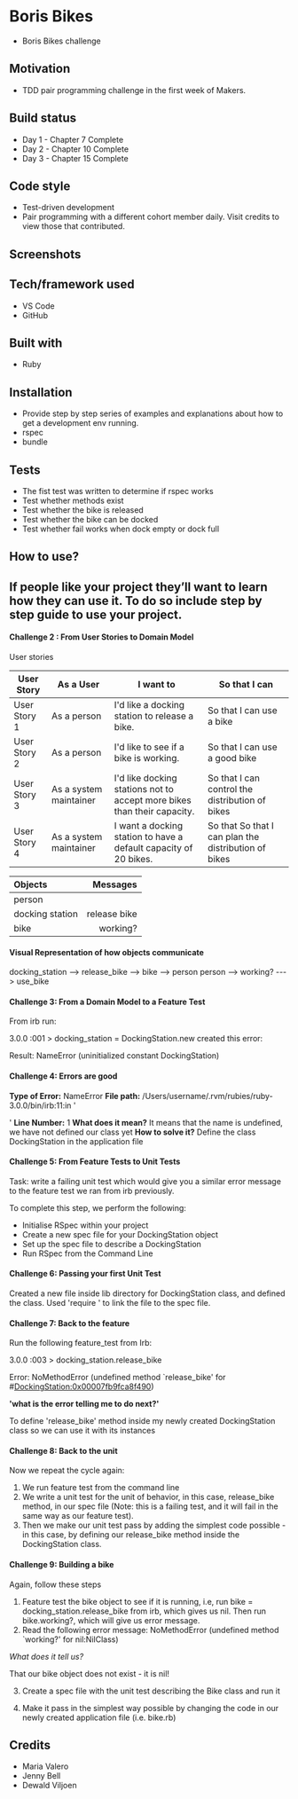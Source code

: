 # Boris Bikes

- Boris Bikes challenge

## Motivation

- TDD pair programming challenge in the first week of Makers.

## Build status

- Day 1 - Chapter 7 Complete
- Day 2 - Chapter 10 Complete
- Day 3 - Chapter 15 Complete

## Code style

- Test-driven development
- Pair programming with a different cohort member daily. Visit credits to view those that contributed.

## Screenshots

## Tech/framework used

- VS Code
- GitHub

## Built with

- Ruby

## Installation

- Provide step by step series of examples and explanations about how to get a development env running.
- rspec
- bundle

## Tests

- The fist test was written to determine if rspec works
- Test whether methods exist
- Test whether the bike is released
- Test whether the bike can be docked
- Test whether fail works when dock empty or dock full

## How to use?

## If people like your project they’ll want to learn how they can use it. To do so include step by step guide to use your project.

#### Challenge 2 : From User Stories to Domain Model

User stories

| User Story   | As a User              | I want to                                                               | So that I can                                        |
| ------------ | ---------------------- | ----------------------------------------------------------------------- | ---------------------------------------------------- |
| User Story 1 | As a person            | I'd like a docking station to release a bike.                           | So that I can use a bike                             |
| User Story 2 | As a person            | I'd like to see if a bike is working.                                   | So that I can use a good bike                        |
| User Story 3 | As a system maintainer | I'd like docking stations not to accept more bikes than their capacity. | So that I can control the distribution of bikes      |
| User Story 4 | As a system maintainer | I want a docking station to have a default capacity of 20 bikes.        | So that So that I can plan the distribution of bikes |

| Objects         |     Messages |
| :-------------- | -----------: |
| person          |              |
| docking station | release bike |
| bike            |     working? |

#### Visual Representation of how objects communicate

docking_station --> release_bike --> bike --> person
person --> working? ---> use_bike

#### Challenge 3: From a Domain Model to a Feature Test

From irb run:

3.0.0 :001 > docking_station = DockingStation.new created this error:

Result: NameError (uninitialized constant DockingStation)

#### Challenge 4: Errors are good

**Type of Error:** NameError
**File path:** /Users/username/.rvm/rubies/ruby-3.0.0/bin/irb:11:in '<main>'
**Line Number:** 1
**What does it mean?** It means that the name is undefined, we have not defined our class yet
**How to solve it?** Define the class DockingStation in the application file

#### Challenge 5: From Feature Tests to Unit Tests

Task: write a failing unit test which would give you a similar error message to the feature test we ran from irb previously.

To complete this step, we perform the following:

- Initialise RSpec within your project
- Create a new spec file for your DockingStation object
- Set up the spec file to describe a DockingStation
- Run RSpec from the Command Line

#### Challenge 6: Passing your first Unit Test

Created a new file inside lib directory for DockingStation class, and defined the class. Used 'require <file>' to link the file to the spec file.

#### Challenge 7: Back to the feature

Run the following feature_test from Irb:

3.0.0 :003 > docking_station.release_bike

Error: NoMethodError (undefined method `release_bike' for #<DockingStation:0x00007fb9fca8f490>)

**'what is the error telling me to do next?'**

To define 'release_bike' method inside my newly created DockingStation class so we can use it with its instances

#### Challenge 8: Back to the unit

Now we repeat the cycle again:

1. We run feature test from the command line
2. We write a unit test for the unit of behavior, in this case, release_bike method, in our spec file (Note: this is a failing test, and it will fail in the same way as our feature test).
3. Then we make our unit test pass by adding the simplest code possible - in this case, by defining our release_bike method inside the DockingStation class.

#### Challenge 9: Building a bike

Again, follow these steps

1. Feature test the bike object to see if it is running, i.e, run bike = docking_station.release_bike from irb, which gives us nil. Then run bike.working?, which will give us error message.
2. Read the following error message:
   NoMethodError (undefined method `working?' for nil:NilClass)

_What does it tell us?_

That our bike object does not exist - it is nil!

3. Create a spec file with the unit test describing the Bike class and run it

4. Make it pass in the simplest way possible by changing the code in our newly created application file (i.e. bike.rb)

## Credits

- Maria Valero
- Jenny Bell
- Dewald Viljoen
